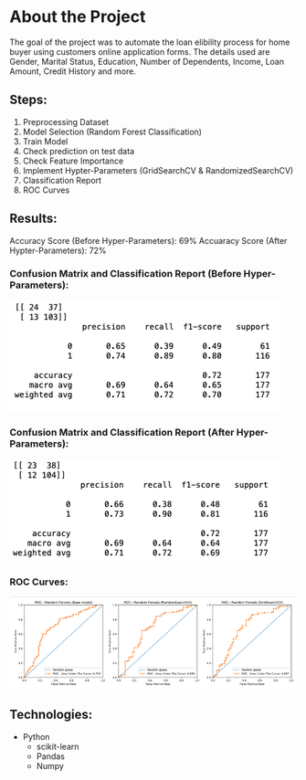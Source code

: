 # About the Project
The goal of the project was to automate the loan elibility process for home buyer using customers online application forms. The details used are Gender, Marital Status, Education, Number of Dependents, Income, Loan Amount, Credit History and more. 

## Steps: 
1. Preprocessing Dataset
2. Model Selection (Random Forest Classification)
3. Train Model
4. Check prediction on test data
5. Check Feature Importance
6. Implement Hypter-Parameters (GridSearchCV & RandomizedSearchCV)
7. Classification Report
8. ROC Curves

## Results:
Accuracy Score (Before Hyper-Parameters): 69%
Accuaracy Score (After Hypter-Parameters): 72%



### Confusion Matrix and Classification Report (Before Hyper-Parameters):
![testing](before_hyperparameters.png)

### Confusion Matrix and Classification Report (After Hyper-Parameters):
![testing](after_hyperparameters.png)


### ROC Curves:
![roc_curves](roc_curves.png)

## Technologies:
* Python
  * scikit-learn
  * Pandas
  * Numpy

